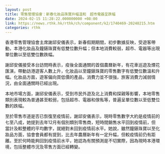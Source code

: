 ```yaml
---
layout: post
title: 零售管理協會：新春化妝品珠寶升幅溫和　超市電器呈跌幅
date: 2024-02-15 11:28:22.000000000 +08:00
link: https://news.rthk.hk/rthk/ch/component/k2/1740469-20240215.htm
categories: rthk
---
```


香港零售管理協會主席謝邱安儀表示，新春假期期間，初步數據反映，受遊客帶動，本港化妝品及鐘錶珠寶有低雙位數升幅；但本地消費較弱，超市、電器等出現單位數以至低雙位數跌幅。

謝邱安儀接受本台訪問時表示，疫後全面通關的首個農曆新年，有花車巡遊及煙花匯演，帶動訪港遊客人數上升，化妝品以至鐘錶珠寶的零售數字有低雙位數溫和升幅。化妝品方面，遊客偏向買低價的產品，消費力並不很強，旅客消費力減弱情況，由全面通關時已經出現。

本地市場方面，謝邱安儀表示，受到市民外遊及北上消費和探親等影響，本地零售類別表現較為普通甚至較弱，包括超市、電器和傢俬等，普遍呈單位數以至低雙位數的跌幅。

至於零售巿道是否已恢復至疫情前，謝邱安儀表示，現時零售數字大約是疫情前的七至八成，她提到去年12月有個別類別零售商，短時間銷售水平回到疫情前，但當計及較整體的平均數字，就絕對未回到疫情前水平。她說，雖然鐘錶珠寶以至化妝品方面，協會會員都有提到，比去年農曆新年有一定升幅，但較疫情前仍有距離。至於何時能夠回到疫情前水平，她認為有關預測是不切實際，因為現時本港環境，包括整體巿況及零售方面已經轉變。
